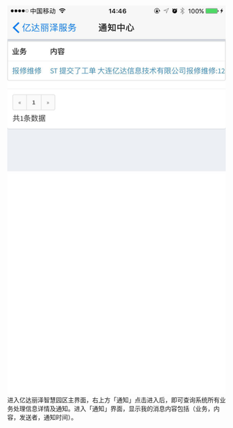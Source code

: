 ![](/assets/124.png)进入亿达丽泽智慧园区主界面，右上方「通知」点击进入后，即可查询系统所有业务处理信息详情及通知。进入「通知」界面，显示我的消息内容包括（业务，内容，发送者，通知时间）。

